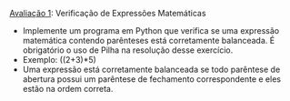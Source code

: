 [Avaliação 1](https://github.com/hqnicolas/Estrutura-de-dados/blob/main/Pilhas%20din%C3%A2micas/av0003eda.py): Verificação de Expressões Matemáticas
- Implemente um programa em Python que verifica se uma expressão matemática contendo parênteses está corretamente balanceada. É obrigatório o uso de Pilha na resolução desse exercício.
- Exemplo: ((2+3)*5)
- Uma expressão está corretamente balanceada se todo parêntese de abertura possui um parêntese de fechamento correspondente e eles estão na ordem correta.

